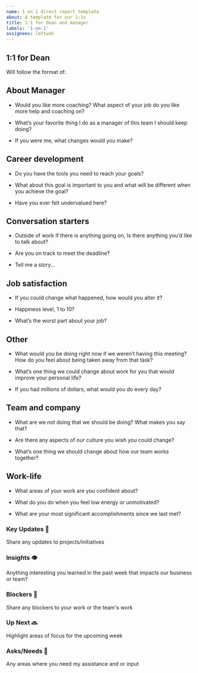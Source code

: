```yaml
---
name: 1 on 1 direct report template
about: A template for our 1:1s
title: 1:1 for Dean and manager
labels: '1-on-1'
assignees: loftwah
---
```


## 1:1 for Dean

Will follow the format of:

<!-- start of questions -->
## About Manager

- Would you like more coaching? What aspect of your job do you like more help and coaching on?

- What’s your favorite thing I do as a manager of this team I should keep doing?

- If you were me, what changes would you make?

## Career development

- Do you have the tools you need to reach your goals?

- What about this goal is important to you and what will be different when you achieve the goal?

- Have you ever felt undervalued here?

## Conversation starters

- Outside of work if there is anything going on, Is there anything you’d like to talk about?

- Are you on track to meet the deadline?

- Tell me a story...

## Job satisfaction

- If you could change what happened, how would you alter it?

- Happiness level, 1 to 10?

- What’s the worst part about your job?

## Other

- What would you be doing right now if we weren’t having this meeting? How do you feel about being taken away from that task?

- What’s one thing we could change about work for you that would improve your personal life?

- If you had millions of dollars, what would you do every day?

## Team and company

- What are we not doing that we should be doing? What makes you say that?

- Are there any aspects of our culture you wish you could change?

- What’s one thing we should change about how our team works together?

## Work-life

- What areas of your work are you confident about?

- What do you do when you feel low energy or unmotivated?

- What are your most significant accomplishments since we last met?

<!-- end of questions -->
### Key Updates 🔑

Share any updates to projects/initiatives

### Insights 👁

Anything interesting you learned in the past week that impacts our business or team?

### Blockers 🛑

Share any blockers to your work or the team's work

### Up Next 🔜

Highlight areas of focus for the upcoming week

### Asks/Needs 💬

Any areas where you need my assistance and or input
